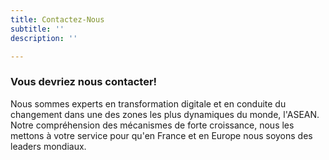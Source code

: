 ```yaml
---
title: Contactez-Nous
subtitle: ''
description: ''

---
```

### Vous devriez nous contacter!

Nous sommes experts en transformation digitale et en conduite du changement dans une des zones les plus dynamiques du monde, l'ASEAN. Notre compréhension des mécanismes de forte croissance, nous les mettons à votre service pour qu'en France et en Europe nous soyons des leaders mondiaux.